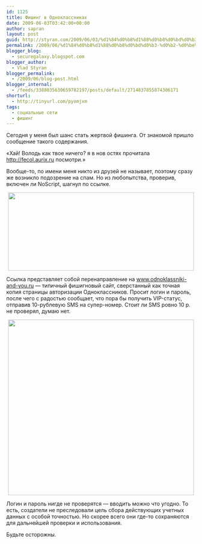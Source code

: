 ```yaml
---
id: 1125
title: Фишинг в Одноклассниках
date: 2009-06-03T03:42:00+00:00
author: sapran
layout: post
guid: http://styran.com/2009/06/03/%d1%84%d0%b8%d1%88%d0%b8%d0%bd%d0%b3-%d0%b2-%d0%be%d0%b4%d0%bd%d0%be%d0%ba%d0%bb%d0%b0%d1%81%d1%81%d0%bd%d0%b8%d0%ba%d0%b0%d1%85/
permalink: /2009/06/%d1%84%d0%b8%d1%88%d0%b8%d0%bd%d0%b3-%d0%b2-%d0%be%d0%b4%d0%bd%d0%be%d0%ba%d0%bb%d0%b0%d1%81%d1%81%d0%bd%d0%b8%d0%ba%d0%b0%d1%85/
blogger_blog:
  - securegalaxy.blogspot.com
blogger_author:
  - Vlad Styran
blogger_permalink:
  - /2009/06/blog-post.html
blogger_internal:
  - /feeds/3388835630659782197/posts/default/2714837855874306171
shorturl:
  - http://tinyurl.com/pyomjxm
tags:
  - социальные сети
  - фишинг
---
```

Сегодня у меня был шанс стать жертвой фишинга. От знакомой пришло сообщение такого содержания.

&#171;Хай! Володь как твое ничего? я в нов оcтяx прочитала <span style="color: rgb(153, 51, 102);">http://fecol.aurix.ru</span> посмотри.&#187;

Вообще-то, по имени меня никто из друзей не называет, поэтому сразу же возникло подозрение на спам. Но из любопытства, проверив, включен ли NoScript, шагнул по ссылке.

[<img style="margin: 0px auto 10px; display: block; text-align: center; cursor: pointer; width: 494px; height: 208px;" src="http://dl.getdropbox.com/u/198252/screen01.jpg" alt="" border="0" />](http://dl.getdropbox.com/u/198252/screen01.jpg)

Ссылка представляет собой перенаправление на www.odnoklassniki-and-you.ru &#8212; типичный фишигновый сайт, сверстанный как точная копия страницы авторизации Одноклассников. Просит логин и пароль, после чего с радостью сообщает, что пора бы получить VIP-статус, отправив 10-рублевую SMS на супер-номер. Стоит ли SMS ровно 10 р. не проверял, думаю нет.

[<img style="margin: 0px auto 10px; display: block; text-align: center; cursor: pointer; width: 494px; height: 467px;" src="http://dl.getdropbox.com/u/198252/screen02.jpg" alt="" border="0" />](http://dl.getdropbox.com/u/198252/screen02.jpg)

Логин и пароль нигде не проверятся &#8212; вводить можно что угодно. То есть, создатели не преследовали цель сбора действующих учетных данных с особой точностью. Но скорее всего они где-то сохраняются для дальнейшей проверки и использования.

Будьте осторожны.

<div class="addtoany_share_save_container addtoany_content_bottom">
  <div class="a2a_kit a2a_kit_size_32 addtoany_list a2a_target" id="wpa2a_16">
    <a class="a2a_button_facebook" href="http://www.addtoany.com/add_to/facebook?linkurl=https%3A%2F%2Fblog.styran.com%2F2009%2F06%2F%25d1%2584%25d0%25b8%25d1%2588%25d0%25b8%25d0%25bd%25d0%25b3-%25d0%25b2-%25d0%25be%25d0%25b4%25d0%25bd%25d0%25be%25d0%25ba%25d0%25bb%25d0%25b0%25d1%2581%25d1%2581%25d0%25bd%25d0%25b8%25d0%25ba%25d0%25b0%25d1%2585%2F&linkname=%D0%A4%D0%B8%D1%88%D0%B8%D0%BD%D0%B3%20%D0%B2%20%D0%9E%D0%B4%D0%BD%D0%BE%D0%BA%D0%BB%D0%B0%D1%81%D1%81%D0%BD%D0%B8%D0%BA%D0%B0%D1%85" title="Facebook" rel="nofollow" target="_blank"></a><a class="a2a_button_twitter" href="http://www.addtoany.com/add_to/twitter?linkurl=https%3A%2F%2Fblog.styran.com%2F2009%2F06%2F%25d1%2584%25d0%25b8%25d1%2588%25d0%25b8%25d0%25bd%25d0%25b3-%25d0%25b2-%25d0%25be%25d0%25b4%25d0%25bd%25d0%25be%25d0%25ba%25d0%25bb%25d0%25b0%25d1%2581%25d1%2581%25d0%25bd%25d0%25b8%25d0%25ba%25d0%25b0%25d1%2585%2F&linkname=%D0%A4%D0%B8%D1%88%D0%B8%D0%BD%D0%B3%20%D0%B2%20%D0%9E%D0%B4%D0%BD%D0%BE%D0%BA%D0%BB%D0%B0%D1%81%D1%81%D0%BD%D0%B8%D0%BA%D0%B0%D1%85" title="Twitter" rel="nofollow" target="_blank"></a><a class="a2a_button_google_plus" href="http://www.addtoany.com/add_to/google_plus?linkurl=https%3A%2F%2Fblog.styran.com%2F2009%2F06%2F%25d1%2584%25d0%25b8%25d1%2588%25d0%25b8%25d0%25bd%25d0%25b3-%25d0%25b2-%25d0%25be%25d0%25b4%25d0%25bd%25d0%25be%25d0%25ba%25d0%25bb%25d0%25b0%25d1%2581%25d1%2581%25d0%25bd%25d0%25b8%25d0%25ba%25d0%25b0%25d1%2585%2F&linkname=%D0%A4%D0%B8%D1%88%D0%B8%D0%BD%D0%B3%20%D0%B2%20%D0%9E%D0%B4%D0%BD%D0%BE%D0%BA%D0%BB%D0%B0%D1%81%D1%81%D0%BD%D0%B8%D0%BA%D0%B0%D1%85" title="Google+" rel="nofollow" target="_blank"></a><a class="a2a_button_linkedin" href="http://www.addtoany.com/add_to/linkedin?linkurl=https%3A%2F%2Fblog.styran.com%2F2009%2F06%2F%25d1%2584%25d0%25b8%25d1%2588%25d0%25b8%25d0%25bd%25d0%25b3-%25d0%25b2-%25d0%25be%25d0%25b4%25d0%25bd%25d0%25be%25d0%25ba%25d0%25bb%25d0%25b0%25d1%2581%25d1%2581%25d0%25bd%25d0%25b8%25d0%25ba%25d0%25b0%25d1%2585%2F&linkname=%D0%A4%D0%B8%D1%88%D0%B8%D0%BD%D0%B3%20%D0%B2%20%D0%9E%D0%B4%D0%BD%D0%BE%D0%BA%D0%BB%D0%B0%D1%81%D1%81%D0%BD%D0%B8%D0%BA%D0%B0%D1%85" title="LinkedIn" rel="nofollow" target="_blank"></a><a class="a2a_dd addtoany_share_save" href="https://www.addtoany.com/share"></a>
  </div>
</div>